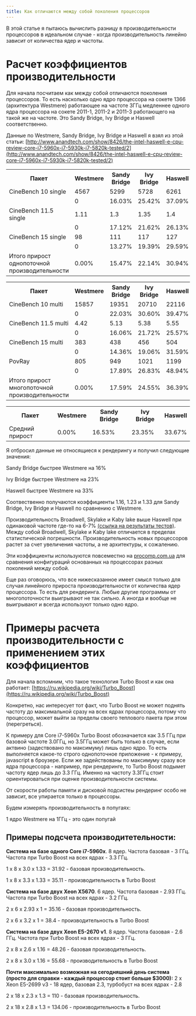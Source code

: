 ```yaml
---
title: Как отличаются между собой поколения процессоров
---
```


В этой статье я пытаюсь вычислить разницу в производительности процессоров в идеальном случае - когда производительность линейно зависит от количества ядер и частоты.

# Расчет коэффициентов производительности

Для начала посчитаем как между собой отличаются поколения процессоров.
То есть насколько одно ядро процессора на сокете 1366 (архитектура Westmere) работающее на частоте 3ГГц
медленнее одного ядра процессора на сокете 2011-1, 2011-2 и 2011-3 работающего на такой же на частоте.
Это Sandy Bridge, Ivy Bridge и Haswell соответственно.

Данные по Westmere, Sandy Bridge, Ivy Bridge и Haswell я взял из этой статьи: [http://www.anandtech.com/show/8426/the-intel-haswell-e-cpu-review-core-i7-5960x-i7-5930k-i7-5820k-tested/2](http://www.anandtech.com/show/8426/the-intel-haswell-e-cpu-review-core-i7-5960x-i7-5930k-i7-5820k-tested/2)

<table>
  <tr>
    <th>Пакет</th>
    <th>Westmere</th>
    <th>Sandy Bridge</th>
    <th>Ivy Bridge</th>
    <th>Haswell</th>
  </tr>
  <tr>
    <td>CineBench 10 single</td>
    <td>4567</td>
    <td>5299</td>
    <td>5728</td>
    <td>6261</td>
  </tr>
  <tr>
    <td></td>
    <td>0</td>
    <td>16.03%</td>
    <td>25.42%</td>
    <td>37.09%</td>
  </tr>
  <tr>
    <td>CineBench 11.5 single</td>
    <td>1.11</td>
    <td>1.3</td>
    <td>1.35</td>
    <td>1.4</td>
  </tr>
  <tr>
    <td></td>
    <td>0</td>
    <td>17.12%</td>
    <td>21.62%</td>
    <td>26.13%</td>
  </tr>
  <tr>
    <td>CineBench 15 single</td>
    <td>98</td>
    <td>111</td>
    <td>117</td>
    <td>127</td>
  </tr>
  <tr>
    <td></td>
    <td>0</td>
    <td>13.27%</td>
    <td>19.39%</td>
    <td>29.59%</td>
  </tr>
  <tr>
    <td>Итого прирост однопоточной производительности</td>
    <td>0.00%</td>
    <td>15.47%</td>
    <td>22.14%</td>
    <td>30.94%</td>
  </tr>
</table>
<table>
  <tr>
    <th>Пакет</th>
    <th>Westmere</th>
    <th>Sandy Bridge</th>
    <th>Ivy Bridge</th>
    <th>Haswell</th>
  </tr>
  <tr>
    <td>CineBench 10 multi</td>
    <td>15857</td>
    <td>19351</td>
    <td>20710</td>
    <td>22116</td>
  </tr>
  <tr>
    <td></td>
    <td>0</td>
    <td>22.03%</td>
    <td>30.60%</td>
    <td>39.47%</td>
  </tr>
  <tr>
    <td>CineBench 11.5 multi</td>
    <td>4.42</td>
    <td>5.13</td>
    <td>5.38</td>
    <td>5.55</td>
  </tr>
  <tr>
    <td></td>
    <td>0</td>
    <td>16.06%</td>
    <td>21.72%</td>
    <td>25.57%</td>
  </tr>
  <tr>
    <td>CineBench 15 multi</td>
    <td>383</td>
    <td>438</td>
    <td>456</td>
    <td>504</td>
  </tr>
  <tr>
    <td></td>
    <td>0</td>
    <td>14.36%</td>
    <td>19.06%</td>
    <td>31.59%</td>
  </tr>
  <tr>
    <td>PovRay</td>
    <td>805</td>
    <td>949</td>
    <td>1021</td>
    <td>1199</td>
  </tr>
  <tr>
    <td></td>
    <td>0</td>
    <td>17.89%</td>
    <td>26.83%</td>
    <td>48.94%</td>
  </tr>
  <tr>
    <td>Итого прирост многопоточной производительности</td>
    <td>0.00%</td>
    <td>17.59%</td>
    <td>24.55%</td>
    <td>36.39%</td>
  </tr>
  </table>
  <table>
  <tr>
    <th>Пакет</th>
    <th>Westmere</th>
    <th>Sandy Bridge</th>
    <th>Ivy Bridge</th>
    <th>Haswell</th>
  </tr>
  <tr>
    <td>Средний прирост</td>
    <td>0.00%</td>
    <td>16.53%</td>
    <td>23.35%</td>
    <td>33.67%</td>
  </tr>
</table>

Я отбросил данные не относящиеся к рендерингу и получил следующие значения:

Sandy Bridge быстрее Westmere на 16%

Ivy Bridge быстрее Westmere на 23%

Haswell быстрее Westmere на 33%

Соотвественно получаются коэффициенты 1.16, 1.23 и 1.33 для Sandy Bridge, Ivy Bridge и Haswell по сравнению с Westmere.

Производительность Broadwell, Skylake и Kaby lake выше Haswell при одинаковой частоте где-то на 6-7% [(ссылка на результаты тестов)](https://www.pcper.com/reviews/Processors/Intel-Core-i7-7700K-Review-Kaby-Lake-and-14nm/Clock-Clock-Kaby-Lake-Skylake-Broad).
Между собой Broadwell, Skylake и Kaby lake отличается в пределах статистической погрешности.
Производительность новых процессоров растет за счет увеличения частоты, а не архитектуры, к сожалению. 

Эти коэффициенты используются повсеместно на [procomp.com.ua](https://procomp.com.ua) для сравнения конфигураций основанных на процессорах разных поколений между собой.

Еще раз оговорюсь, что все нижесказанное имеет смысл только для случая линейного прироста производительности от количества ядер процессора.
То есть для рендеринга. Любые другие программы от многопоточности выигрывают не так сильно. А иногда и вообще не выигрывают и всегда используют только одно ядро.

# Примеры расчета производительности с применением этих коэффициентов

Для начала вспомним, что такое технология Turbo Boost и как она работает: [https://ru.wikipedia.org/wiki/Turbo_Boost](https://ru.wikipedia.org/wiki/Turbo_Boost)

Конкретно, нас интересует тот факт, что Turbo Boost не может поднять частоту до максимальной сразу на всех ядрах процессора, потому что процессор, может выйти за пределы своего теплового пакета при этом (перегреться).

К примеру для Core i7-5960x Turbo Boost обозначается как 3.5 ГГц при базовой частоте 3.0ГГц, но 3.5ГГц может быть только в случае, если актвино (задествовано по максимуму) лишь одно ядро. То есть выполняется какое-то строго однопоточное приложение - к примеру, javascript в броузере. Если же задействованы по максимуму сразу все ядра процессора - например, при рендеринге, то Turbo Boost подымет частоту ядер лишь до 3.3 ГГц. Именно на частоту 3.3ГГц стоит ориентироваться при оценке производительности системы.

От скорости работы памяти и дисковой подсистеы рендеринг особо не зависит, все упирается только в процессоры.

Будем измерять производительность в попугаях:

1 ядро Westmere на 1ГГц - это один попугай

## Примеры подсчета производитетельности:

**Система на базе одного Core i7-5960x**. 8 ядер. Частота базовая - 3 ГГц. Частота при Turbo Boost на всех ядрах - 3.3 ГГц.

1 x 8 x 3.0 x 1.33 = 31.92 - базовая производительность.

1 x 8 x 3.3 x 1.33 = 35.11 - производительность в Turbo Boost

**Система на базе двух Xeon X5670**. 6 ядер. Частота базовая - 2.93 ГГц. Частота при Turbo Boost на всех ядрах - 3.2 ГГц.

2 x 6 x 2.93 x 1 = 35.16 - базовая производительность.

2 x 6 x 3.2 x 1 = 38.4 - производительность в Turbo Boost

**Система на базе двух Xeon E5-2670 v1**. 8 ядер. Частота базовая - 2.6 ГГц. Частота при Turbo Boost на всех ядрах - 3 ГГц.

2 x 8 x 2.6 x 1.16 = 48.26 - базовая производительность.

2 x 8 x 3.0 x 1.16 = 55.68 - производительность в Turbo Boost 

**Почти максимально возможная на сегодняшний день система (просто для справки - каждый процессор стоит больше $3000):** 2 х Xeon E5-2699 v3 - 18 ядер, базовая 2.3, турбобуст на всех ядрах - 2.8

2 x 18 x 2.3 x 1.3 = 110 - базовая производительность.

2 x 18 x 2.8 x 1.3 = 134.06 - производительность в Turbo Boost
